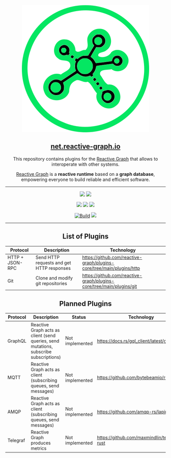 <div align="center">
  <a href="https://www,reactive-graph.io/"><img src="https://raw.githubusercontent.com/reactive-graph/design/main/public/logo/rendered/malachite/reactive-graph-400x400.png" alt="Reactive Graph"></a>
</div>

<h2 align="center">
    <a href="https://net.reactive-graph.io/">net.reactive-graph.io</a>
</h2>

<p align="center">
This repository contains plugins for the <a href="https://github.com/reactive-graph/reactive-graph">Reactive Graph</a> that allows to interoperate with other systems.
</p>

<p align="center">
  <a href="https://github.com/reactive-graph/reactive-graph">Reactive Graph</a> is a <b>reactive runtime</b> based on a <b>graph database</b>, empowering everyone to build reliable and efficient software.
</p>

<hr>

<div align="center" style="text-align: center">

[<img src="https://img.shields.io/badge/book-master-yellow">](https://net.reactive-graph.io/book/)
[<img src="https://img.shields.io/badge/api-master-yellow">](https://net.reactive-graph.io/docs/)

[<img src="https://img.shields.io/badge/Language-Rust-brightgreen">](https://www.rust-lang.org/)
[<img src="https://img.shields.io/badge/Platforms-Linux%20%26%20Windows-brightgreen">]()
[<img src="https://img.shields.io/github/license/reactive-graph/net">](https://github.com/reactive-graph/net/blob/main/LICENSE)

[![Build](https://github.com/reactive-graph/net/actions/workflows/rust.yml/badge.svg)](https://github.com/reactive-graph/net/actions/workflows/rust.yml)
[<img src="https://img.shields.io/discord/698219248954376256?logo=discord">](https://discord.com/invite/acUW8k7)

</div>

<hr>

<h2 align="center" style="text-align: center;">List of Plugins</h2>

| Protocol        | Description                               | Technology                                                            | 
|-----------------|-------------------------------------------|-----------------------------------------------------------------------|
| HTTP + JSON-RPC | Send HTTP requests and get HTTP responses | https://github.com/reactive-graph/plugins-core/tree/main/plugins/http |
| Git             | Clone and modify git repositories         | https://github.com/reactive-graph/plugins-core/tree/main/plugins/git  |

<h2 align="center" style="text-align: center;">Planned Plugins</h2>

| Protocol        | Description                                                                           | Status                                        | Technology                                                            | 
|-----------------|---------------------------------------------------------------------------------------|-----------------------------------------------|-----------------------------------------------------------------------|
| GraphQL         | Reactive Graph acts as client (send queries, send mutations, subscribe subscriptions) | Not implemented                               | https://docs.rs/gql_client/latest/gql_client/                         |
| MQTT            | Reactive Graph acts as client (subscribing queues, send messages)                     | Not implemented                               | https://github.com/bytebeamio/rumqtt                                  |
| AMQP            | Reactive Graph acts as client (subscribing queues, send messages)                     | Not implemented                               | https://github.com/amqp-rs/lapin                                      |
| Telegraf        | Reactive Graph produces metrics                                                       | Not implemented                               | https://github.com/maxmindlin/telegraf-rust                           |
